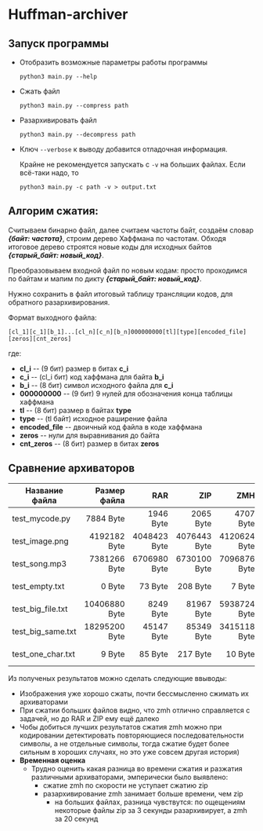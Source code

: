 # Huffman-archiver

## Запуск программы
- Отобразить возможные параметры работы программы

    ```python3 main.py --help```

    
- Сжать файл

    ```python3 main.py --compress path```

- Разархивировать файл

    ```python3 main.py --decompress path ```
- Ключ ```--verbose``` к выводу добавится отладочная информация.

    Крайне не рекомендуется запускать с ```-v``` на больших файлах.
    Если всё-таки надо, то 
    
    ```python3 main.py -c path -v > output.txt```

## Алгорим cжатия:
    
Cчитываем бинарно файл, далее считаем частоты байт, создаём словар ***{байт: частота}***, строим дерево Хаффмана по частотам. Обходя итоговое дерево строятся новые коды для исходных байтов ***{старый_байт: новый_код}***.

Преобразовываем входной файл по новым кодам: просто проходимся по байтам и мапим по дикту ***{старый_байт: новый_код}***.

Нужно сохранить в файл итоговый таблицу трансляции кодов, для обратного разархивирования.

Формат выходного файла:

```[cl_1][c_1][b_1]...[cl_n][c_n][b_n]000000000[tl][type][encoded_file][zeros][cnt_zeros]```

где:
- **cl_i** -- (9 бит) размер в битах **c_i**
- **c_i** -- (cl_i бит) код хаффмана для байта **b_i**
- **b_i** -- (8 бит) символ исходного файла для **c_i**
- **000000000** -- (9 бит) 9 нулей для обозначения конца таблицы хаффмана
- **tl** -- (8 бит) размер в байтах **type**
- **type** -- (tl байт) исходное раширение файла
- **encoded_file** -- двоичный код файла в коде хаффмана
- **zeros** -- нули для выравнивания до байта
- **cnt_zeros** -- (8 бит) размер в битах **zeros**

## Сравнение архиваторов

|Название файла|Размер файла|RAR|ZIP|ZMH|TAR|
|-|-:|-:|-:|-:|-:|
|test_mycode.py|7884 Byte|1946 Byte|2065 Byte|4707 Byte|121815040 Byte|
|test_image.png|4192182 Byte|4048423 Byte|4076443 Byte|4120624 Byte|243630080 Byte|
|test_song.mp3|7381266 Byte|6706980 Byte|6730100 Byte|7096876 Byte|487260160 Byte|
|test_empty.txt|0 Byte|73 Byte|208 Byte|7 Byte|974520320 Byte|
|test_big_file.txt|10406880 Byte|8249 Byte|81967 Byte|5938724 Byte|1949040640 Byte|
|test_big_same.txt|18295200 Byte|45147 Byte|85349 Byte|3415118 Byte|3898081280 Byte|
|test_one_char.txt|9 Byte|85 Byte|217 Byte|10 Byte|7796172800 Byte|

Из полученых результатов можно сделать следующие ввыводы:
- Изображения уже хорошо сжаты, почти бессмысленно сжимать их архиваторами
- При сжатии больших файлов видно, что zmh отлично справляется с задачей, но до RAR и ZIP ему ещё далеко
- Чобы добиться лучших результатов сжатия zmh можно при кодировании детектировать повторяющиеся последовательности символы, а не отдельные символы, тогда сжатие будет более сильным в хороших случаях, но это уже совсем другая история)
- **Временная оценка**
    - Трудно оценить какая разница во времени сжатия и разжатия различными архиваторами, эмперически было выявлено:
        - сжатие zmh по скорости не уступает сжатию zip
        - разархивирование zmh занимает больше времени, чем zip 
            - на больших файлах, разница чувствутся: по ощещениям некоторые файлы zip за 3 секунды разархивирует, а zmh за 20 секунд
